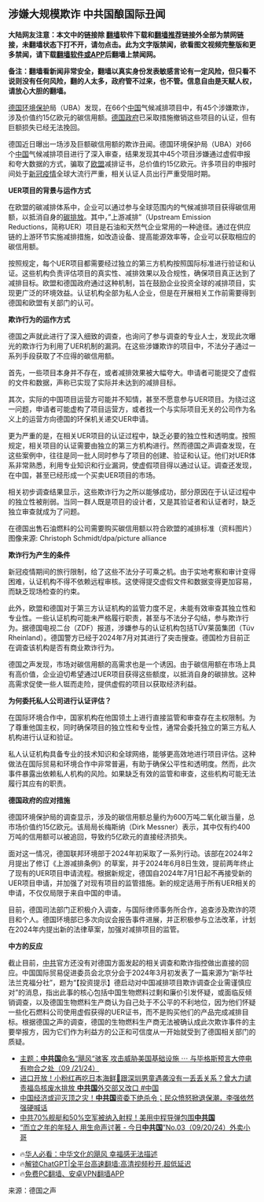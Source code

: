  <!-- 面包屑导航 --> <h2>涉嫌大规模欺诈 中共国酿国际丑闻</h2> <p class="notice"><b>大陆网友注意：本文中的链接除 <a href="https://github.com/bannedbook/fanqiang" >翻墙</a>软件下载和<a href="https://github.com/killgcd/justmysocks/blob/master/README.md">翻墙推荐</a>链接外全部为禁网链接，未翻墙状态下打不开，请勿点击。此为文字版禁闻，欲看图文视频完整版和更多禁闻，请下载<a href="https://github.com/bannedbook/fanqiang">翻墙软件或APP</a>后翻墙上禁闻网。</p><p>备注：翻墙看新闻非常安全，翻墙以真实身份发表敏感言论有一定风险，但只看不说则没有任何风险，翻的人太多，政府管不过来，也不管。信息自由是天赋人权，请放心大胆的翻墙。</b></p>  <div class="entry"> <p><a href="https://www.bannedbook.org/bnews/tag/%e5%be%b7%e5%9b%bd/" class="st_tag internal_tag" rel="tag" title="标签 德国 下的日志">德国</a><a href="https://www.bannedbook.org/bnews/tag/%E7%8E%AF%E5%A2%83%E4%BF%9D%E6%8A%A4/" class="st_tag internal_tag" rel="tag" title="标签 环境保护 下的日志">环境保护</a>局（UBA）发现，在66个<span class='wp_keywordlink_affiliate'><a href="https://www.bannedbook.org/" title="中国" target="_blank">中国</a></span>气候减排项目中，有45个涉嫌欺诈，涉及价值约15亿欧元的碳信用额。<a href="https://www.bannedbook.org/bnews/tag/%E5%BE%B7%E5%9B%BD%E6%94%BF%E5%BA%9C/" class="st_tag internal_tag" rel="tag" title="标签 德国政府 下的日志">德国政府</a>已采取措施撤销这些项目的认证，但有巨额损失已经无法挽回。</p> <p>德国近日曝出一场涉及巨额碳信用额的欺诈丑闻。德国环境保护局（UBA）对66个<a href="https://www.bannedbook.org/bnews/tag/%E4%B8%AD%E5%9B%BD/" class="st_tag internal_tag" rel="tag" title="标签 中国 下的日志">中国</a>气候减排项目进行了深入审查，结果发现其中45个项目涉嫌通过虚假申报和夸大数据的方式，骗取了<a href="https://www.bannedbook.org/bnews/tag/%e6%ac%a7%e7%9b%9f/" class="st_tag internal_tag" rel="tag" title="标签 欧盟 下的日志">欧盟</a>减排证书，总价值约15亿欧元。许多项目的申报时间处于<a href="https://www.bannedbook.org/bnews/tag/%e6%96%b0%e5%86%a0%e7%96%ab%e6%83%85/" class="st_tag internal_tag" rel="tag" title="标签 新冠疫情 下的日志">新冠疫情</a>全球大流行严重，相关认证人员出行严重受阻时期。</p> <p><strong>UER项目的背景与运作方式</strong></p> <p>在欧盟的碳减排体系中，企业可以通过参与全球范围内的气候减排项目获得碳信用额，以抵消自身的<a href="https://www.bannedbook.org/bnews/tag/%E7%A2%B3%E6%8E%92%E6%94%BE/" class="st_tag internal_tag" rel="tag" title="标签 碳排放 下的日志">碳排放</a>。其中，&#8221;上游减排&#8221;（Upstream Emission Reductions，简称UER）项目是石油和天然气企业常用的一种途径。通过在供应链的上游环节实施减排措施，如改造设备、提高能源效率等，企业可以获取相应的碳信用额。</p> <p>按照规定，每个UER项目都需要经过独立的第三方机构按照国际标准进行验证和认证。这些机构负责评估项目的真实性、减排效果以及合规性，确保项目真正达到了减排目标。欧盟和德国政府通过这种机制，旨在鼓励企业投资全球的减排项目，实现更广泛的环境效益。认证机构全部为私人企业，但是在开展相关工作前需要得到德国和欧盟有关部门的认可。</p> <p><strong>欺诈行为的运作方式</strong></p>  <p>德国之声就此进行了深入细致的调查，也询问了参与调查的专业人士，发现此次曝光的欺诈行为利用了UER机制的漏洞。在这些涉嫌欺诈的项目中，不法分子通过一系列手段获取了不应得的碳信用额。</p> <p>首先，一些项目本身并不存在，或者减排效果被大幅夸大。申请者可能提交了虚假的文件和数据，声称已实现了实际并未达到的减排目标。</p> <p>其次，实际的中国项目运营方可能并不知情，甚至不愿意参与UER项目。为绕过这一问题，申请者可能虚构了项目运营方，或者找一个与实际项目无关的公司作为名义上的运营方向德国的环保机关递交UER申请。</p> <p>更为严重的是，在相关UER项目的认证过程中，缺乏必要的独立性和透明度。按照规定，相关项目的认证需要由独立的第三方机构进行。然而德国之声调查发现，在这些案例中，往往是同一批人同时参与了项目的创建、验证和认证。他们对UER体系非常熟悉，利用专业知识和行业漏洞，使虚假项目得以通过认证。调查还发现，在中国，甚至已经形成一个买卖UER项目的市场。</p> <p>相关初步调查结果显示，这些欺诈行为之所以能够成功，部分原因在于认证过程中的独立性被削弱。当同一群人既是项目的设计者，又是其验证者和认证者时，缺乏独立审查就成为了问题。</p> <p>在德国出售石油燃料的公司需要购买碳信用额以符合欧盟的减排标准（资料图片）图像来源: Christoph Schmidt/dpa/picture alliance</p>  <p><strong>欺诈行为产生的条件</strong></p> <p>新冠疫情期间的旅行限制，给了这些不法分子可乘之机。由于实地考察和审计变得困难，认证机构不得不依赖远程审核。这使得提交虚假文件和数据变得更加容易，而缺乏现场检查的约束。</p> <p>此外，欧盟和德国对于第三方认证机构的监管力度不足，未能有效审查其独立性和专业性。一些认证机构可能未严格履行职责，甚至与不法分子勾结，参与欺诈行为。据德国电视二台（ZDF）报道，涉嫌参与的认证机构包括TÜV莱茵集团（Tüv Rheinland）。德国警方已经于2024年7月对其进行了突击搜查。德国检方目前正在调查该机构是否有商业欺诈行为。</p> <p>德国之声发现，市场对碳信用额的高需求也是一个诱因。由于碳信用额在市场上具有高价值，企业迫切希望通过UER项目获得这些额度，以抵消自身的碳排放。这种高需求促使一些人铤而走险，提供虚假的项目以获取经济利益。</p> <p><strong>为何委托私人公司进行认证评估？</strong></p> <p>在国际环境合作中，国家机构在他国领土上进行直接监管和审查存在主权限制。为了尊重他国主权，同时确保项目的独立性和专业性，通常会委托独立的第三方私人机构进行认证和验证。</p>  <p>私人认证机构具备专业的技术知识和全球网络，能够更高效地进行项目评估。这种做法在国际贸易和环境合作中非常普遍，有助于确保公平性和透明度。然而，此次事件暴露出依赖私人机构的风险。如果缺乏有效的监管和审查，这些机构可能无法履行其应有的职责。</p> <p><strong>德国政府的应对措施</strong></p> <p>德国环境保护局的调查显示，涉及的碳信用额总量约为600万吨二氧化碳当量，总市场价值约15亿欧元。该局局长梅斯纳（Dirk Messner）表示，其中仅有约400万吨的信用额可以被追回，导致约5亿欧元的直接经济损失。</p> <p>面对这一情况，德国联邦环境部于2024年初采取了一系列行动。该部在2024年2月提出了修订《上游减排条例》的草案，并于2024年6月8日生效，提前两年终止了现有的UER项目申请流程。根据新规定，德国自2024年7月1日起不再接受新的UER项目申请，并加强了对现有项目的监管措施。新的规定适用于所有UER相关的申请，不仅仅局限于来自中国的申请。</p> <p>目前，德国司法部门正积极介入调查，与国际律师事务所合作，追查涉及欺诈的项目和个人。德国环境部已多次向议会报告事件进展，并正积极参与立法改革，计划在2024年内提出新的法律草案，加强对减排项目的监管。</p> <p><strong>中方的反应</strong></p>  <p>截止目前，<a href="https://www.bannedbook.org/bnews/tag/%e4%b8%ad%e5%85%b1/" class="st_tag internal_tag" rel="tag" title="标签 中共 下的日志">中共</a>官方还没有对德国方面发起的相关调查和欺诈指控做出直接的回应。中国国际贸易促进委员会北京分会于2024年3月初发表了一篇来源为“新华社法兰克福分社”，题为“【投资提示】德启动对中国减排项目欺诈调查企业需谨慎应对”的消息，指出此事的核心包括中国生物燃料过剩和廉价引发怀疑，或面临反倾销调查，以及德国生物燃料生产商认为自己处于不公平的不利地位，因为他们怀疑一些化石燃料公司使用虚假获得的UER证书，而不是购买他们的产品完成减排目标。根据德国之声的调查，德国的生物燃料生产商无法被确认成此次欺诈事件的主要举报方，因为它们作为利益方的公正和可信度从一开始就受到了德国相关部门的质疑。</p> <!--<div id="taboola-mid-1"></div>--><ul class='op-related-articles' title='相关阅读'> <li><a href='https://www.bannedbook.org/bnews/sohnews/20240922/2091957.html' target='_blank'>主题：<b>中共国</b>命名“飓风“骇客 攻击威胁美国基础设施 ⋯ 与毕格斯预言大停电有吻合之处（09 /21/24）</a></li> <li><a href='https://www.bannedbook.org/bnews/comments/20240921/2091911.html' target='_blank'>进口开放！小粉红再吃日本海鲜🍣跟深圳男童遇袭没有一丢丢关系？曾大力谴责福岛核废水排放 <b>中共国</b>外交部又改口 #中国</a></li> <li><a href='https://www.bannedbook.org/bnews/topimagenews/20240921/2091601.html' target='_blank'>中国经济或迎灭顶之灾！<b>中共国</b>资委下绝杀令；民众愤怒掀退保潮，李强依然强硬喊话</a></li> <li><a href='https://www.bannedbook.org/bnews/topimagenews/20240921/2091600.html' target='_blank'>中共70%舰艇和50%空军被纳入射程！美用中程导弹包围<b>中共国</b></a></li> <li><a href='https://www.bannedbook.org/bnews/sohnews/20240921/2091534.html' target='_blank'>“而立之年的年轻人 用生命声讨著 - 今日<b>中共国</b>”No.03（09/20/24）外卖小哥</a></li> </ul> <ul class="texttj"> <!--<li>🔥<a href="https://www.bannedbook.org/bnews/ssgc/20230219/1850782.html" target="_blank">法国犹太老板：神告诉我们，只有一位中国人能救人类</a></li>--> <li>🔥<a href="https://www.bannedbook.org/bnews/comments/20220220/1694796.html" target="_blank">华人必看：中华文化的飓风 幸福感无法描述</a></li> <li>🔥<a href="https://github.com/bannedbook/fanqiang/wiki/V2ray%E6%9C%BA%E5%9C%BA" target="_blank">解锁ChatGPT|全平台高速翻墙:高清视频秒开,超低延迟</a></li> <li>🔥<a href="https://github.com/bannedbook/fanqiang/wiki/%E7%A6%81%E9%97%BB%E7%BD%91%E5%AE%89%E5%8D%93%E7%BF%BB%E5%A2%99%E6%96%B0%E9%97%BBAPP" target="_blank">免费PC翻墙、安卓VPN翻墙APP</a></li> </ul><p class="src-info">来源：德国之声 </p><a name='sharetosocial'></a> <div style="margin-bottom:5px;padding-bottom:5px;clear:both"> <div id="archive-pix-1" class="banner-ads"> <!-- AuctionX Display platform tag START --> <div id="27602x728x90x621x_ADSLOT1" clicktrack="%%CLICK_URL_ESC%%"></div>  <!-- AuctionX Display platform tag END --> </div> <div id="archive-pix-2" class="banner-ads"> <!-- AuctionX Display platform tag START --> <div id="27556x300x250x621x_ADSLOT1" clicktrack="%%CLICK_URL_ESC%%" style="margin:0 auto;text-align:center"></div>  <!-- AuctionX Display platform tag END --> </div> </div>  <div id="archive-pix-1" class="banner-ads"> <!-- AuctionX Display platform tag START --> <div id="27603x728x90x621x_ADSLOT1" clicktrack="%%CLICK_URL_ESC%%"></div>  <!-- AuctionX Display platform tag END --> </div> </div><!--END ENTRY--> 